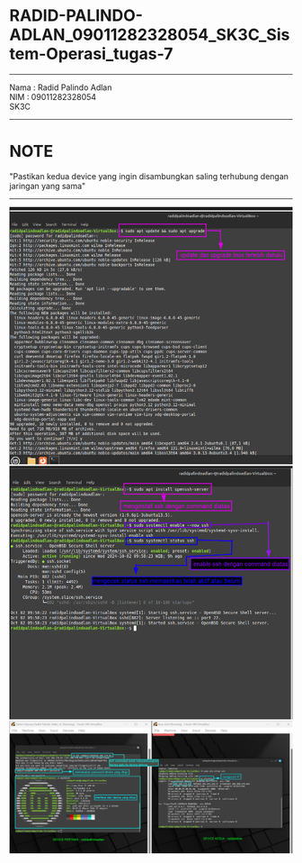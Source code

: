 # RADID-PALINDO-ADLAN_09011282328054_SK3C_Sistem-Operasi_tugas-7

<hr>

Nama : Radid Palindo Adlan\
NIM : 09011282328054\
SK3C

<hr>

#  NOTE 
"Pastikan kedua device yang ingin disambungkan saling terhubung dengan jaringan yang sama"

<hr>

<img src="1.png" style="width:100"/>

<img src="2.png" style="width:100"/>

<img src="3.png" style="width:100"/>

